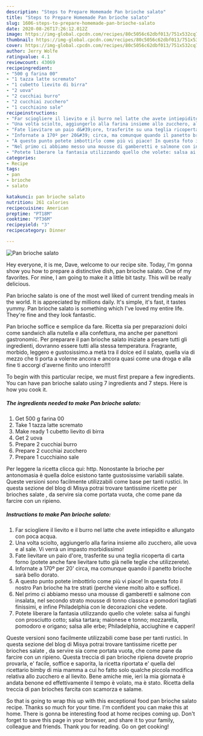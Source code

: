 ```yaml
---
description: "Steps to Prepare Homemade Pan brioche salato"
title: "Steps to Prepare Homemade Pan brioche salato"
slug: 1606-steps-to-prepare-homemade-pan-brioche-salato
date: 2020-08-26T17:26:12.012Z
image: https://img-global.cpcdn.com/recipes/80c5056c62dbf013/751x532cq70/pan-brioche-salato-recipe-main-photo.jpg
thumbnail: https://img-global.cpcdn.com/recipes/80c5056c62dbf013/751x532cq70/pan-brioche-salato-recipe-main-photo.jpg
cover: https://img-global.cpcdn.com/recipes/80c5056c62dbf013/751x532cq70/pan-brioche-salato-recipe-main-photo.jpg
author: Jerry Wolfe
ratingvalue: 4.1
reviewcount: 43069
recipeingredient:
- "500 g farina 00"
- "1 tazza latte scremato"
- "1 cubetto lievito di birra"
- "2 uova"
- "2 cucchiai burro"
- "2 cucchiai zucchero"
- "1 cucchiaino sale"
recipeinstructions:
- "Far sciogliere il lievito e il burro nel latte che avete intiepidito e allungato con poca acqua."
- "Una volta sciolto, aggiungerlo alla farina insieme allo zucchero, alle uova e al sale. Vi verrà un impasto morbidissimo!"
- "Fate lievitare un paio d&#39;ore, trasferite su una teglia ricoperta di carta forno (potete anche fare lievitare tutto già nelle teglie che utilizzerete)."
- "Infornate a 170º per 20&#39; circa, ma comunque quando il panetto brioche sarà bello dorato."
- "A questo punto potete imbottirlo come più vi piace! In questa foto il nostro Pan brioche ha tre strati (perché viene molto alto e soffice)."
- "Nel primo ci abbiamo messo una mousse di gamberetti e salmone con insalata, nel secondo strato mousse di tonno classica e pomodori tagliati finissimi, e infine Philadelphia con le decorazioni che vedete."
- "Potete liberare la fantasia utilizzando quello che volete: salsa ai funghi con prosciutto cotto; salsa tartara; maionese e tonno; mozzarella, pomodoro e origano; salsa alle erbe; Philadelphia, acciughine e capperi!"
categories:
- Recipe
tags:
- pan
- brioche
- salato

katakunci: pan brioche salato 
nutrition: 261 calories
recipecuisine: American
preptime: "PT18M"
cooktime: "PT36M"
recipeyield: "3"
recipecategory: Dinner

---
```



![Pan brioche salato](https://img-global.cpcdn.com/recipes/80c5056c62dbf013/751x532cq70/pan-brioche-salato-recipe-main-photo.jpg)

Hey everyone, it is me, Dave, welcome to our recipe site. Today, I'm gonna show you how to prepare a distinctive dish, pan brioche salato. One of my favorites. For mine, I am going to make it a little bit tasty. This will be really delicious.

Pan brioche salato is one of the most well liked of current trending meals in the world. It is appreciated by millions daily. It's simple, it's fast, it tastes yummy. Pan brioche salato is something which I've loved my entire life. They're fine and they look fantastic.

Pan brioche soffice e semplice da fare. Ricetta sia per preparazioni dolci come sandwich alla nutella e alla confettura, ma anche per panettoni gastronomic. Per preparare il pan brioche salato iniziate a pesare tutti gli ingredienti, dovranno essere tutti alla stessa temperatura. Fragrante, morbido, leggero e gustosissimo.a metà tra il dolce ed il salato, quella via di mezzo che ti porta a volerne ancora e ancora quasi come una droga e alla fine ti accorgi d&#39;averne finito uno intero!!!!


To begin with this particular recipe, we must first prepare a few ingredients. You can have pan brioche salato using 7 ingredients and 7 steps. Here is how you cook it.

<!--inarticleads1-->

##### The ingredients needed to make Pan brioche salato:

1. Get 500 g farina 00
1. Take 1 tazza latte scremato
1. Make ready 1 cubetto lievito di birra
1. Get 2 uova
1. Prepare 2 cucchiai burro
1. Prepare 2 cucchiai zucchero
1. Prepare 1 cucchiaino sale


Per leggere la ricetta clicca qui: http. Nonostante la brioche per antonomasia è quella dolce esistono tante gustosissime variabili salate. Queste versioni sono facilmente utilizzabili come base per tanti rustici. In questa sezione del blog di Misya potrai trovare tantissime ricette per brioches salate , da servire sia come portata vuota, che come pane da farcire con un ripieno. 

<!--inarticleads2-->

##### Instructions to make Pan brioche salato:

1. Far sciogliere il lievito e il burro nel latte che avete intiepidito e allungato con poca acqua.
1. Una volta sciolto, aggiungerlo alla farina insieme allo zucchero, alle uova e al sale. Vi verrà un impasto morbidissimo!
1. Fate lievitare un paio d&#39;ore, trasferite su una teglia ricoperta di carta forno (potete anche fare lievitare tutto già nelle teglie che utilizzerete).
1. Infornate a 170º per 20&#39; circa, ma comunque quando il panetto brioche sarà bello dorato.
1. A questo punto potete imbottirlo come più vi piace! In questa foto il nostro Pan brioche ha tre strati (perché viene molto alto e soffice).
1. Nel primo ci abbiamo messo una mousse di gamberetti e salmone con insalata, nel secondo strato mousse di tonno classica e pomodori tagliati finissimi, e infine Philadelphia con le decorazioni che vedete.
1. Potete liberare la fantasia utilizzando quello che volete: salsa ai funghi con prosciutto cotto; salsa tartara; maionese e tonno; mozzarella, pomodoro e origano; salsa alle erbe; Philadelphia, acciughine e capperi!


Queste versioni sono facilmente utilizzabili come base per tanti rustici. In questa sezione del blog di Misya potrai trovare tantissime ricette per brioches salate , da servire sia come portata vuota, che come pane da farcire con un ripieno. Questa treccia di pan brioche ripiena dovete proprio provarla, e&#39; facile, soffice e saporita, la ricetta riportata e&#39; quella del ricettario bimby di mia mamma a cui ho fatto solo qualche piccola modifica relativa allo zucchero e al lievito. Bene amiche mie, ieri la mia giornata è andata benone ed effettivamente il tempo è volato, ma è stato. Ricetta della treccia di pan brioches farcita con scamorza e salame. 

So that is going to wrap this up with this exceptional food pan brioche salato recipe. Thanks so much for your time. I'm confident you can make this at home. There is gonna be interesting food at home recipes coming up. Don't forget to save this page in your browser, and share it to your family, colleague and friends. Thank you for reading. Go on get cooking!
